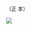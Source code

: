 （正 本）

![](https://www.nta.go.jp/tmp/cd8f8fac-e0a3-47b1-bf41-e5fd989133a0/images/bf1dce4caf80ad305c96c94142c99022a00a949c7f2b4d6baf85342df0d15fdd.jpg)